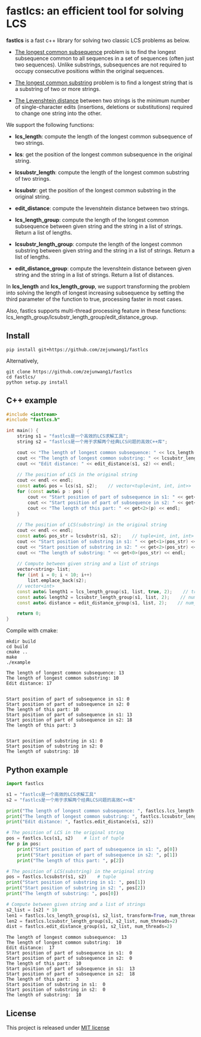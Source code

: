 # fastlcs: an efficient tool for solving LCS

**fastlcs** is a fast c++ library for solving two classic LCS problems as below.

- [The longest common subsequence](https://en.wikipedia.org/wiki/Longest_common_subsequence) problem is to find the longest subsequence common to all sequences in a set of sequences (often just two sequences). Unlike substrings, subsequences are not required to occupy consecutive positions within the original sequences.

- [The longest common substring](https://en.wikipedia.org/wiki/Longest_common_substring) problem is to find a longest string that is a substring of two or more strings.

- [The Levenshtein distance](https://en.wikipedia.org/wiki/Levenshtein_distance) between two strings is the minimum number of single-character edits (insertions, deletions or substitutions) required to change one string into the other.

We support the following functions:

- **lcs_length**: compute the length of the longest common subsequence of two strings.

- **lcs**: get the position of the longest common subsequence in the original string.

- **lcsubstr_length**: compute the length of the longest common substring of two strings.

- **lcsubstr**: get the position of the longest common substring in the original string.

- **edit_distance**: compute the levenshtein distance between two strings.

- **lcs_length_group**: compute the length of the longest common subsequence between given string and the string in a list of strings. Return a list of lengths.

- **lcsubstr_length_group**: compute the length of the longest common substring between given string and the string in a list of strings. Return a list of lengths.

- **edit_distance_group**: compute the levenshtein distance between given string and the string in a list of strings. Return a list of distances.

In **lcs_length** and **lcs_length_group**, we support transforming the problem into solving the length of longest increasing subsequence by setting the third parameter of the function to true, processing faster in most cases. 

Also, fastlcs supports multi-thread processing feature in these functions: lcs_length_group/lcsubstr_length_group/edit_distance_group.

## Install

```shell
pip install git+https://github.com/zejunwang1/fastlcs
```

Alternatively, 

```shell
git clone https://github.com/zejunwang1/fastlcs
cd fastlcs/
python setup.py install
```

## C++ example

```cpp
#include <iostream>
#include "fastlcs.h"

int main() {
    string s1 = "fastlcs是一个高效的LCS求解工具";
    string s2 = "fastlcs是一个用于求解两个经典LCS问题的高效C++库";

    cout << "The length of longest common subsequence: " << lcs_length(s1, s2) << endl;
    cout << "The length of longest common substring: " << lcsubstr_length(s1, s2) << endl;
    cout << "Edit distance: " << edit_distance(s1, s2) << endl;
    
    // The position of LCS in the original string
    cout << endl << endl;
    const auto& pos = lcs(s1, s2);    // vector<tuple<int, int, int>>
    for (const auto& p : pos) {
        cout << "Start position of part of subsequence in s1: " << get<0>(p) << endl;
        cout << "Start position of part of subsequence in s2: " << get<1>(p) << endl;
        cout << "The length of this part: " << get<2>(p) << endl;
    }
    
    // The position of LCS(substring) in the original string
    cout << endl << endl;
    const auto& pos_str = lcsubstr(s1, s2);    // tuple<int, int, int>
    cout << "Start position of substring in s1: " << get<1>(pos_str) << endl;
    cout << "Start position of substring in s2: " << get<2>(pos_str) << endl;
    cout << "The length of substring: " << get<0>(pos_str) << endl;
    
    // Compute between given string and a list of strings
    vector<string> list;
    for (int i = 0; i < 10; i++)
        list.emplace_back(s2);
    // vector<int>
    const auto& length1 = lcs_length_group(s1, list, true, 2);    // transform=true  num_threads=2
    const auto& length2 = lcsubstr_length_group(s1, list, 2);    // num_threads=2
    const auto& distance = edit_distance_group(s1, list, 2);    // num_threads=2

    return 0;
}
```

Compile with cmake: 

```shell
mkdir build
cd build
cmake ..
make
./example
```

```context
The length of longest common subsequence: 13
The length of longest common substring: 10
Edit distance: 17


Start position of part of subsequence in s1: 0
Start position of part of subsequence in s2: 0
The length of this part: 10
Start position of part of subsequence in s1: 13
Start position of part of subsequence in s2: 18
The length of this part: 3


Start position of substring in s1: 0
Start position of substring in s2: 0
The length of substring: 10
```

## Python example

```python
import fastlcs

s1 = "fastlcs是一个高效的LCS求解工具"
s2 = "fastlcs是一个用于求解两个经典LCS问题的高效C++库"

print("The length of longest common subsequence: ", fastlcs.lcs_length(s1, s2, transform=True))
print("The length of longest common substring: ", fastlcs.lcsubstr_length(s1, s2))
print("Edit distance: ", fastlcs.edit_distance(s1, s2))

# The position of LCS in the original string
pos = fastlcs.lcs(s1, s2)    # list of tuple
for p in pos:
    print("Start position of part of subsequence in s1: ", p[0])
    print("Start position of part of subsequence in s2: ", p[1])
    print("The length of this part: ", p[2])

# The position of LCS(substring) in the original string
pos = fastlcs.lcsubstr(s1, s2)    # tuple
print("Start position of substring in s1: ", pos[1])
print("Start position of substring in s2: ", pos[2])
print("The length of substring: ", pos[0])

# Compute between given string and a list of strings
s2_list = [s2] * 10
len1 = fastlcs.lcs_length_group(s1, s2_list, transform=True, num_threads=2)
len2 = fastlcs.lcsubstr_length_group(s1, s2_list, num_threads=2)
dist = fastlcs.edit_distance_group(s1, s2_list, num_threads=2)
```

```context
The length of longest common subsequence:  13
The length of longest common substring:  10
Edit distance:  17
Start position of part of subsequence in s1:  0
Start position of part of subsequence in s2:  0
The length of this part:  10
Start position of part of subsequence in s1:  13
Start position of part of subsequence in s2:  18
The length of this part:  3
Start position of substring in s1:  0
Start position of substring in s2:  0
The length of substring:  10
```

## License

This project is released under [MIT license](https://github.com/zejunwang1/fastlcs/blob/main/LICENSE)


